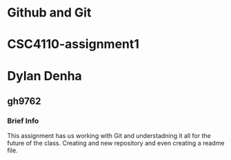 # Github and Git
# CSC4110-assignment1
# Dylan Denha
## gh9762
###  Brief Info
This assignment has us working with Git and understadning it all for the future of the class. Creating and new repository and even creating a readme file.
